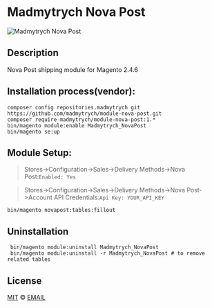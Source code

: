 # Madmytrych Nova Post
![Madmytrych Nova Post](https://img.shields.io/badge/version-1.0.2-green.svg)
## Description
Nova Post shipping module for Magento 2.4.6

## Installation process(vendor):
```
composer config repositories.madmytrych git https://github.com/madmytrych/module-nova-post.git
composer require madmytrych/module-nova-post:1.*
bin/magento module:enable Madmytrych_NovaPost
bin/magento se:up
```
## Module Setup:
> Stores->Configuration->Sales->Delivery Methods->Nova Post:`Enabled: Yes`

> Stores->Configuration->Sales->Delivery Methods->Nova Post->Account API Credentials:`Api Key: YOUR_API_KEY`
```
bin/magento novapost:tables:fillout
```
## Uninstallation
```
 bin/magento module:uninstall Madmytrych_NovaPost
 bin/magento module:uninstall -r Madmytrych_NovaPost # to remove related tables

```
## License

[MIT](LICENSE.txt) © [EMAIL](mailto:madmytrych@gmail.com)

